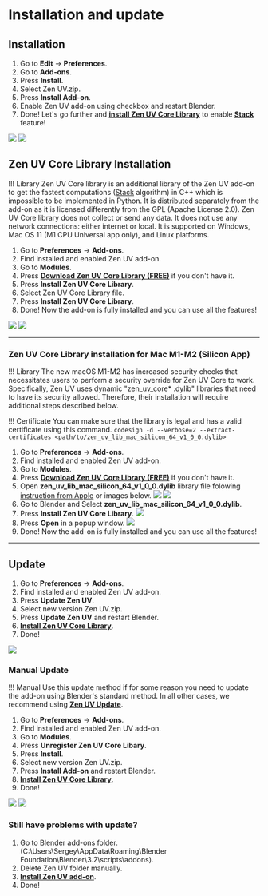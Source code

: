 # Installation and update

## Installation

1. Go to **Edit** -> **Preferences**.
2. Go to **Add-ons**.
3. Press **Install**.
4. Select Zen UV.zip.
5. Press **Install Add-on**.
6. Enable Zen UV add-on using checkbox and restart Blender. 
7. Done! Let's go further and [**install Zen UV Core Library**](https://zen-masters.github.io/Zen-UV/installation/#zen-uv-core-library-installation) to enable [**Stack**](https://zen-masters.github.io/Zen-UV/stack/#stack) feature!  

![](img/screen/installation/installation.png)
![](img/screen/installation/installation_enable.png)

## Zen UV Core Library Installation

!!! Library
    Zen UV Core library is an additional library of the Zen UV add-on to get the fastest computations ([Stack](https://zen-masters.github.io/Zen-UV/stack/#stack) algorithm) in C++ which is impossible to be implemented in Python. It is distributed separately from the add-on as it is licensed differently from the GPL (Apache License 2.0). Zen UV Core library does not collect or send any data. It does not use any network connections: either internet or local. It is supported on Windows, Mac OS 11 (M1 CPU Universal app only), and Linux platforms.

1. Go to **Preferences** -> **Add-ons**.
2. Find installed and enabled Zen UV add-on.
3. Go to **Modules**.
4. Press [**Download Zen UV Core Library (FREE)**](https://gumroad.com/l/ZenUVCore) if you don't have it.
5. Press **Install Zen UV Core Library**.
6. Select Zen UV Core Library file.
7. Press **Install Zen UV Core Library**.
8. Done! Now the add-on is fully installed and you can use all the features!

![](img/screen/installation/installation_zen_core.png)
![](img/screen/installation/installation_zen_core_done.png)

---

### Zen UV Core Library installation for Mac M1-M2 (Silicon App)

!!! Library
    The new macOS M1-M2 has increased security checks that necessitates users to perform a security override for Zen UV Core to work. Specifically, Zen UV uses dynamic "zen_uv_core* .dylib" libraries that need to have its security allowed. Therefore, their installation will require additional steps described below.

!!! Certificate
    You can make sure that the library is legal and has a valid certificate using this command.
    ```codesign -d --verbose=2 --extract-certificates <path/to/zen_uv_lib_mac_silicon_64_v1_0_0.dylib>```
    
1. Go to **Preferences** -> **Add-ons**.
2. Find installed and enabled Zen UV add-on.
3. Go to **Modules**.
4. Press [**Download Zen UV Core Library (FREE)**](https://gumroad.com/l/ZenUVCore) if you don't have it.
5. Open **zen_uv_lib_mac_silicon_64_v1_0_0.dylib** library file folowing [instruction from Apple](https://support.apple.com/guide/mac-help/open-a-mac-app-from-an-unidentified-developer-mh40616/mac) or images below.
![](img/screen/installation/InstallationSilicon_1.png)
![](img/screen/installation/InstallationSilicon_2.png.png)
1. Go to Blender and Select **zen_uv_lib_mac_silicon_64_v1_0_0.dylib**. 
2. Press **Install Zen UV Core Library**.
![](img/screen/installation/InstallationSilicon_3.png.png)
8. Press **Open** in a popup window.
![](img/screen/installation/InstallationSilicon_5.jpg)
9. Done! Now the add-on is fully installed and you can use all the features!

---

## Update

1. Go to **Preferences** -> **Add-ons**.
2. Find installed and enabled Zen UV add-on.
3. Press **Update Zen UV**.
4. Select new version Zen UV.zip.
5. Press **Update Zen UV** and restart Blender.
6. [**Install Zen UV Core Library**](https://zen-masters.github.io/Zen-UV/installation/#zen-uv-core-library-installation).
7. Done!

![](img/screen/installation/installation_update.png)

### Manual Update

!!! Manual
    Use this update method if for some reason you need to update the add-on using Blender's standard method. In all other cases, we recommend using [**Zen UV Update**](https://zen-masters.github.io/Zen-UV/installation/#update). 
    
1. Go to **Preferences** -> **Add-ons**.
2. Find installed and enabled Zen UV add-on.
3. Go to **Modules**.
4. Press **Unregister Zen UV Core Libary**.
5. Press **Install**.
6. Select new version Zen UV.zip.
7. Press **Install Add-on** and restart Blender.
8. [**Install Zen UV Core Library**](https://zen-masters.github.io/Zen-UV/installation/#zen-uv-core-library-installation).
9. Done!

![](img/screen/installation/installation_manual_update_1.png)
![](img/screen/installation/installation_manual_update_2.png)

### Still have problems with update?

1. Go to Blender add-ons folder. (C:\Users\Sergey\AppData\Roaming\Blender Foundation\Blender\3.2\scripts\addons).
2. Delete Zen UV folder manually.
3. [**Install Zen UV add-on**](https://zen-masters.github.io/Zen-UV/installation/#installation).
4. Done!